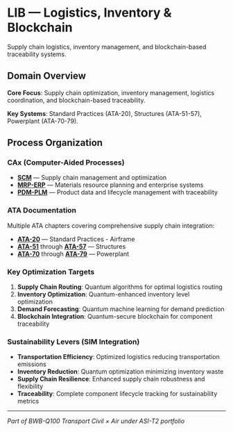 # LIB — Logistics, Inventory & Blockchain

Supply chain logistics, inventory management, and blockchain-based traceability systems.

## Domain Overview

**Core Focus**: Supply chain optimization, inventory management, logistics coordination, and blockchain-based traceability.

**Key Systems**: Standard Practices (ATA-20), Structures (ATA-51-57), Powerplant (ATA-70-79).

## Process Organization

### CAx (Computer-Aided Processes)
- **[SCM](./cax/SCM/)** — Supply chain management and optimization
- **[MRP-ERP](./cax/MRP-ERP/)** — Materials resource planning and enterprise systems
- **[PDM-PLM](./cax/PDM-PLM/)** — Product data and lifecycle management with traceability

### ATA Documentation
Multiple ATA chapters covering comprehensive supply chain integration:
- **[ATA-20](./ata/ATA-20/)** — Standard Practices - Airframe
- **[ATA-51](./ata/ATA-51/)** through **[ATA-57](./ata/ATA-57/)** — Structures
- **[ATA-70](./ata/ATA-70/)** through **[ATA-79](./ata/ATA-79/)** — Powerplant

### Key Optimization Targets
1. **Supply Chain Routing**: Quantum algorithms for optimal logistics routing
2. **Inventory Optimization**: Quantum-enhanced inventory level optimization
3. **Demand Forecasting**: Quantum machine learning for demand prediction
4. **Blockchain Integration**: Quantum-secure blockchain for component traceability

### Sustainability Levers (SIM Integration)
- **Transportation Efficiency**: Optimized logistics reducing transportation emissions
- **Inventory Reduction**: Quantum optimization minimizing inventory waste
- **Supply Chain Resilience**: Enhanced supply chain robustness and flexibility
- **Traceability**: Complete component lifecycle tracking for sustainability metrics

---

*Part of BWB-Q100 Transport Civil × Air under ASI-T2 portfolio*
